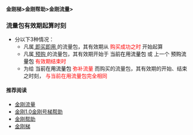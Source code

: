 #### 金刚梯>金刚帮助>金刚流量>
### 流量包有效期起算时刻

- 分以下3种情况：
  - 凡属[ 即买即用 ](https://a2zitpro.github.io/web/justuseitwhenbuyit)的流量包，其有效期从<font color="Red"> 购买成功之时 </font>开始起算
  - 凡属[ 预购 ](https://a2zitpro.github.io/web/preorder)的流量包，其有效期开始于<font color="Black"> 当前在用流量包 </font>或 上一个<font color="Black"> 预购流量包 </font> <font color="Red"> 有效期结束时 </font> 
  - 为给<font color="Black"> 当前在用流量包 </font><font color="Red"> 弥补流量 </font>而购买的流量包，其有效期的开始、结束之时刻，</font><font color="Red"> 与当前在用流量包完全相同</font>

#### 推荐阅读
- [金刚流量](https://a2zitpro.github.io/web/list_kkdatatraffic)
- [金刚1.0金刚号梯帮助](https://a2zitpro.github.io/web/list_helpkkvpn1.0)
- [金刚帮助](https://a2zitpro.github.io/web/list_helpkkvpn)
- [金刚梯](https://a2zitpro.github.io/web/dlb)
